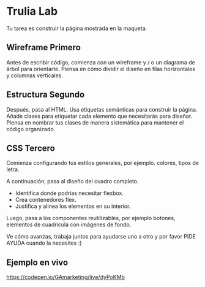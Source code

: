 # Trulia Lab

Tu tarea es construir la página mostrada en la maqueta.

## Wireframe Primero

Antes de escribir código, comienza con un wireframe y / o un diagrama de árbol para orientarte.
Piensa en cómo dividir el diseño en filas horizontales y columnas verticales.

## Estructura Segundo

Después, pasa al HTML. Usa etiquetas semánticas para construir la página.
Añade clases para etiquetar cada elemento que necesitarás para diseñar.
Piensa en nombrar tus clases de manera sistemática para mantener el código organizado.

## CSS Tercero

Comienza configurando tus estilos generales, por ejemplo. colores, tipos de letra.

A continuación, pasa al diseño del cuadro completo.

- Identifica donde podrías necesitar flexbox.
- Crea contenedores flex.
- Justifica y alinea los elementos en su interior.

Luego, pasa a los componentes reutilizables, por ejemplo botones, elementos de cuadrícula con imágenes de fondo.

Ve cómo avanzas, trabaja juntos para ayudarse uno a otro y por favor PIDE AYUDA cuando la necesites :)

## Ejemplo en vivo

https://codepen.io/GAmarketing/live/dyPoKMb
